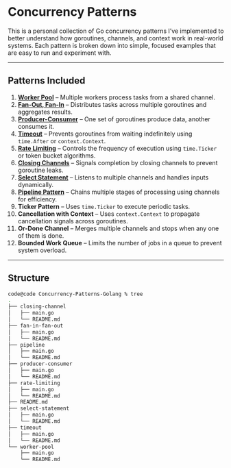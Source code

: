 # Concurrency Patterns

This is a personal collection of Go concurrency patterns I’ve implemented to better understand how goroutines, channels, and context work in real-world systems. Each pattern is broken down into simple, focused examples that are easy to run and experiment with.

---

## Patterns Included


1. **[Worker Pool](worker-pool/README.md)** – Multiple workers process tasks from a shared channel.  
2. **[Fan-Out, Fan-In](fan-in-fan-out/README.md)** – Distributes tasks across multiple goroutines and aggregates results.  
3. **[Producer-Consumer](producer-consumer/README.md)** – One set of goroutines produce data, another consumes it.  
4. **[Timeout](timeout/README.md)** – Prevents goroutines from waiting indefinitely using `time.After` or `context.Context`.  
5. **[Rate Limiting](rate-limiting/README.md)** – Controls the frequency of execution using `time.Ticker` or token bucket algorithms.  
6. **[Closing Channels](closing-channel/README.md)** – Signals completion by closing channels to prevent goroutine leaks.  
7. **[Select Statement](select-statement/README.md)** – Listens to multiple channels and handles inputs dynamically.  
8. **[Pipeline Pattern](pipeline/README.md)** – Chains multiple stages of processing using channels for efficiency.  
9. **Ticker Pattern** – Uses `time.Ticker` to execute periodic tasks.  
10. **Cancellation with Context** – Uses `context.Context` to propagate cancellation signals across goroutines.  
11. **Or-Done Channel** – Merges multiple channels and stops when any one of them is done.  
12. **Bounded Work Queue** – Limits the number of jobs in a queue to prevent system overload.               

---

## Structure

```bash
code@code Concurrency-Patterns-Golang % tree
.
├── closing-channel
│   ├── main.go
│   └── README.md
├── fan-in-fan-out
│   ├── main.go
│   └── README.md
├── pipeline
│   ├── main.go
│   └── README.md
├── producer-consumer
│   ├── main.go
│   └── README.md
├── rate-limiting
│   ├── main.go
│   └── README.md
├── README.md
├── select-statement
│   ├── main.go
│   └── README.md
├── timeout
│   ├── main.go
│   └── README.md
└── worker-pool
    ├── main.go
    └── README.md

```
